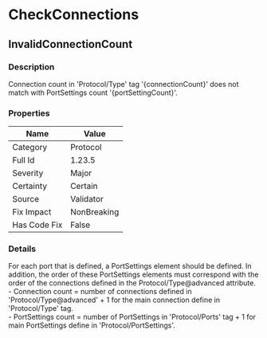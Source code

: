 ﻿---  
uid: Validator_1_23_5  
---

# CheckConnections

## InvalidConnectionCount

### Description

Connection count in 'Protocol\/Type' tag '{connectionCount}' does not match with PortSettings count '{portSettingCount}'.

### Properties

| Name         | Value       |
| ------------ | ----------- |
| Category     | Protocol    |
| Full Id      | 1.23.5      |
| Severity     | Major       |
| Certainty    | Certain     |
| Source       | Validator   |
| Fix Impact   | NonBreaking |
| Has Code Fix | False       |

### Details

For each port that is defined, a PortSettings element should be defined. In addition, the order of these PortSettings elements must correspond with the order of the con­nections defined in the Protocol\/Type@advanced attribute.  
\- Connection count \= number of connections defined in 'Protocol\/Type@advanced' + 1 for the main connection define in 'Protocol\/Type' tag.  
\- PortSettings count \= number of PortSettings in 'Protocol\/Ports' tag + 1 for main PortSettings define in 'Protocol\/PortSettings'.
